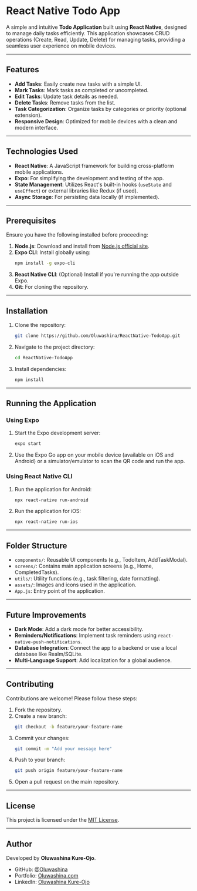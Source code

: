 # React Native Todo App

A simple and intuitive **Todo Application** built using **React Native**, designed to manage daily tasks efficiently. This application showcases CRUD operations (Create, Read, Update, Delete) for managing tasks, providing a seamless user experience on mobile devices.

---

## Features

- **Add Tasks**: Easily create new tasks with a simple UI.
- **Mark Tasks**: Mark tasks as completed or uncompleted.
- **Edit Tasks**: Update task details as needed.
- **Delete Tasks**: Remove tasks from the list.
- **Task Categorization**: Organize tasks by categories or priority (optional extension).
- **Responsive Design**: Optimized for mobile devices with a clean and modern interface.

---

## Technologies Used

- **React Native**: A JavaScript framework for building cross-platform mobile applications.
- **Expo**: For simplifying the development and testing of the app.
- **State Management**: Utilizes React's built-in hooks (`useState` and `useEffect`) or external libraries like Redux (if used).
- **Async Storage**: For persisting data locally (if implemented).

---

## Prerequisites

Ensure you have the following installed before proceeding:

1. **Node.js**: Download and install from [Node.js official site](https://nodejs.org/).
2. **Expo CLI**: Install globally using:
   ```bash
   npm install -g expo-cli
   ```
3. **React Native CLI**: (Optional) Install if you're running the app outside Expo.
4. **Git**: For cloning the repository.

---

## Installation

1. Clone the repository:
   ```bash
   git clone https://github.com/Oluwashina/ReactNative-TodoApp.git
   ```
2. Navigate to the project directory:
   ```bash
   cd ReactNative-TodoApp
   ```
3. Install dependencies:
   ```bash
   npm install
   ```

---

## Running the Application

### Using Expo
1. Start the Expo development server:
   ```bash
   expo start
   ```
2. Use the Expo Go app on your mobile device (available on iOS and Android) or a simulator/emulator to scan the QR code and run the app.

### Using React Native CLI
1. Run the application for Android:
   ```bash
   npx react-native run-android
   ```
2. Run the application for iOS:
   ```bash
   npx react-native run-ios
   ```

---

## Folder Structure

- `components/`: Reusable UI components (e.g., TodoItem, AddTaskModal).
- `screens/`: Contains main application screens (e.g., Home, CompletedTasks).
- `utils/`: Utility functions (e.g., task filtering, date formatting).
- `assets/`: Images and icons used in the application.
- `App.js`: Entry point of the application.

---

## Future Improvements

- **Dark Mode**: Add a dark mode for better accessibility.
- **Reminders/Notifications**: Implement task reminders using `react-native-push-notifications`.
- **Database Integration**: Connect the app to a backend or use a local database like Realm/SQLite.
- **Multi-Language Support**: Add localization for a global audience.

---

## Contributing

Contributions are welcome! Please follow these steps:

1. Fork the repository.
2. Create a new branch:
   ```bash
   git checkout -b feature/your-feature-name
   ```
3. Commit your changes:
   ```bash
   git commit -m "Add your message here"
   ```
4. Push to your branch:
   ```bash
   git push origin feature/your-feature-name
   ```
5. Open a pull request on the main repository.

---

## License

This project is licensed under the [MIT License](LICENSE).

---

## Author

Developed by **Oluwashina Kure-Ojo**.

- GitHub: [@Oluwashina](https://github.com/Oluwashina)
- Portfolio: [Oluwashina.com](https://oluwashina.com)
- LinkedIn: [Oluwashina Kure-Ojo](https://www.linkedin.com/in/oluwashina-kure-ojo/)
